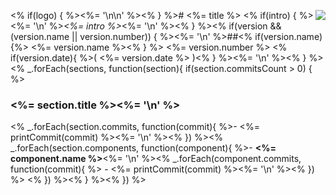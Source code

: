 <% if(logo) { %><img align="right" src="<%= logo %>" /><%= '\n\n' %><% } %># <%= title %>
<% if(intro) { %><%= '\n' %>_<%= intro %>_<%= '\n' %><% } %><% if(version && (version.name || version.number)) { %><%= '\n' %>##<% if(version.name){%> <%= version.name %><% } %> <%= version.number %> <% if(version.date){ %>( <%= version.date %> )<% } %><%= '\n' %><% } %><% _.forEach(sections, function(section){ if(section.commitsCount > 0) { %>
### <%= section.title %><%= '\n' %>
<% _.forEach(section.commits, function(commit){ %>- <%= printCommit(commit) %><%= '\n' %><% }) %><% _.forEach(section.components, function(component){ %>- **<%= component.name %>**<%= '\n' %><% _.forEach(component.commits, function(commit){ %>    - <%= printCommit(commit) %><%= '\n' %><% }) %>
<% }) %><% } %><% }) %>